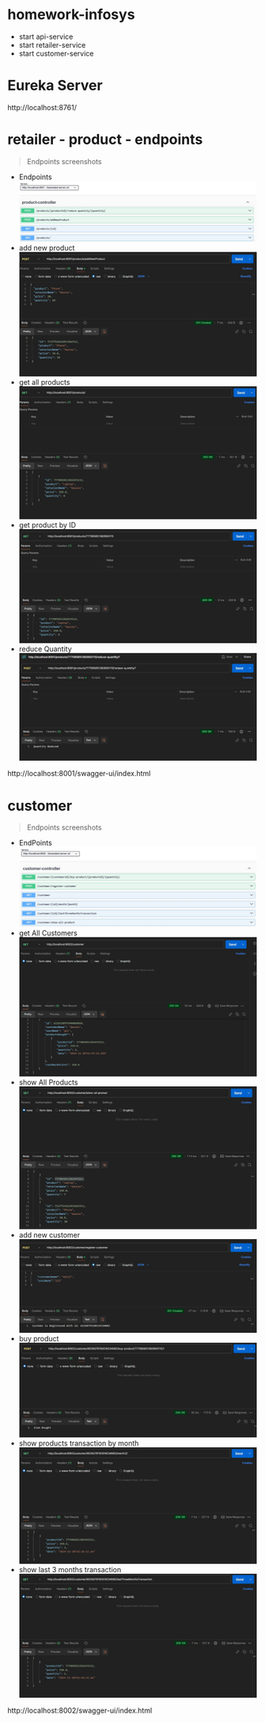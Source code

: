 # homework-infosys
- start api-service
- start retailer-service
- start customer-service

# Eureka Server
http://localhost:8761/

# retailer - product - endpoints
> Endpoints screenshots
- Endpoints
![screenshot](images/productServices.jpg) 
- add new product
![screenshot](images/addNewProduct.jpg)
- get all products
![screenshot](images/getAllProducts.jpg)
- get product by ID
![screenshot](images/getProductById.jpg)
- reduce Quantity
![screenshot](images/reduceQuantity.jpg)

http://localhost:8001/swagger-ui/index.html

# customer
> Endpoints screenshots
- EndPoints
![screenshot](images/customerService.jpg)
- get All Customers
![screenshot](images/findAllCustomer.jpg)
- show All Products
![screenshot](images/showAllProducts.jpg)
- add new customer
![screenshot](images/resisterCustomer.jpg)
- buy product
![screenshot](images/buyProduct.jpg)
- show products transaction by month
![screenshot](images/showProductByMonth.jpg)
- show last 3 months transaction
![screenshot](images/last3MonthsTransaction.jpg)

http://localhost:8002/swagger-ui/index.html
